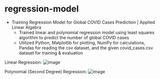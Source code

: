 # regression-model

* Training Regression Model for Global COVID Cases Prediction | Applied Linear Algebra
  * Trained linear and polynomial regression model using least squares algorithm to predict the number of global COVID cases
  * Utilized Python, Matplotlib for plotting, NumPy for calculations, Pandas for reading the csv dataset, and the given covid_cases.csv dataset for training & evaluation

Linear Regression:
![image](https://github.com/amirbelbasi/regression-model/assets/58425120/9ceb9390-f8d6-42a5-90c4-523a0f875d1d)

Polynomial (Second Degree) Regression:
![image](https://github.com/amirbelbasi/regression-model/assets/58425120/25736b7f-6da3-4db7-9021-33df322aec81)
